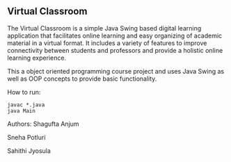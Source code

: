 ## Virtual Classroom

The Virtual Classroom is a simple Java Swing based digital learning application that facilitates online learning and easy organizing of academic material in a virtual format. It includes a variety of features to improve connectivity between students and professors and provide a holistic online learning experience.

This a object oriented programming course project and uses Java Swing as well as OOP concepts to provide basic functionality.

How to run:

```
javac *.java
java Main
```

Authors:
Shagufta Anjum

Sneha Potluri

Sahithi Jyosula
